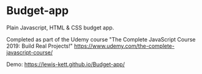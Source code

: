 # Budget-app
Plain Javascript, HTML & CSS budget app.

Completed as part of the Udemy course "The Complete JavaScript Course 2019: Build Real Projects!"
https://www.udemy.com/the-complete-javascript-course/

Demo: https://lewis-kett.github.io/Budget-app/ 
